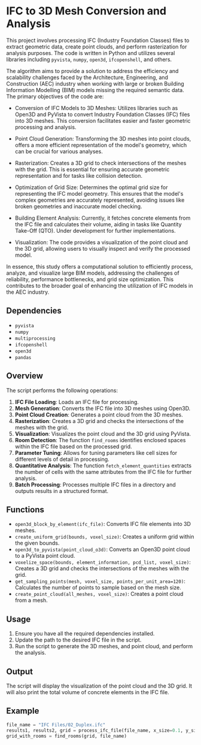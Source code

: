 # IFC to 3D Mesh Conversion and Analysis

This project involves processing IFC (Industry Foundation Classes) files to extract geometric data, create point clouds, and perform rasterization for analysis purposes. The code is written in Python and utilizes several libraries including `pyvista`, `numpy`, `open3d`, `ifcopenshell`, and others.

The algorithm aims to provide a solution to address the efficiency and scalability challenges faced by the Architecture, Engineering, and Construction (AEC) industry when working with large or broken Building Information Modelling (BIM) models missing the required semantic data. The primary objectives of the code are:

- Conversion of IFC Models to 3D Meshes: Utilizes libraries such as Open3D and PyVista to convert Industry Foundation Classes (IFC) files into 3D meshes. This conversion facilitates easier and faster geometric processing and analysis.

- Point Cloud Generation: Transforming the 3D meshes into point clouds, offers a more efficient representation of the model's geometry, which can be crucial for various analyses.

- Rasterization: Creates a 3D grid to check intersections of the meshes with the grid. This is essential for ensuring accurate geometric representation and for tasks like collision detection.

- Optimization of Grid Size: Determines the optimal grid size for representing the IFC model geometry. This ensures that the model's complex geometries are accurately represented, avoiding issues like broken geometries and inaccurate model checking.

- Building Element Analysis: Currently, it fetches concrete elements from the IFC file and calculates their volume, aiding in tasks like Quantity Take-Off (QTO). Under development for further implementations.

- Visualization: The code provides a visualization of the point cloud and the 3D grid, allowing users to visually inspect and verify the processed model.

In essence, this study offers a computational solution to efficiently process, analyze, and visualize large BIM models, addressing the challenges of reliability, performance bottlenecks, and grid size optimization. This contributes to the broader goal of enhancing the utilization of IFC models in the AEC industry.


## Dependencies

- `pyvista`
- `numpy`
- `multiprocessing`
- `ifcopenshell`
- `open3d`
- `pandas`


## Overview

The script performs the following operations:

1. **IFC File Loading**: Loads an IFC file for processing.
2. **Mesh Generation**: Converts the IFC file into 3D meshes using Open3D.
3. **Point Cloud Creation**: Generates a point cloud from the 3D meshes.
4. **Rasterization**: Creates a 3D grid and checks the intersections of the meshes with the grid.
5. **Visualization**: Visualizes the point cloud and the 3D grid using PyVista.
6. **Room Detection**: The function `find_rooms` identifies enclosed spaces within the IFC file based on the processed grid.
7. **Parameter Tuning**: Allows for tuning parameters like cell sizes for different levels of detail in processing.
8. **Quantitative Analysis**: The function `fetch_element_quantities` extracts the number of cells with the same attributes from the IFC file for further analysis.
9. **Batch Processing**: Processes multiple IFC files in a directory and outputs results in a structured format.


## Functions

- `open3d_block_by_element(ifc_file)`: Converts IFC file elements into 3D meshes.
- `create_uniform_grid(bounds, voxel_size)`: Creates a uniform grid within the given bounds.
- `open3d_to_pyvista(point_cloud_o3d)`: Converts an Open3D point cloud to a PyVista point cloud.
- `voxelize_space(bounds, element_information, pcd_list, voxel_size)`: Creates a 3D grid and checks the intersections of the meshes with the grid.
- `get_sampling_points(mesh, voxel_size, points_per_unit_area=120)`: Calculates the number of points to sample based on the mesh size.
- `create_point_cloud(all_meshes, voxel_size)`: Creates a point cloud from a mesh.


## Usage

1. Ensure you have all the required dependencies installed.
2. Update the path to the desired IFC file in the script.
3. Run the script to generate the 3D meshes, and point cloud, and perform the analysis.


## Output

The script will display the visualization of the point cloud and the 3D grid. It will also print the total volume of concrete elements in the IFC file.


## Example

```python
file_name = "IFC Files/02_Duplex.ifc"
results1, results2, grid = process_ifc_file(file_name, x_size=0.1, y_size=0.1, z_size=0.1)
grid_with_rooms = find_rooms(grid, file_name)
